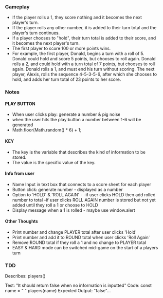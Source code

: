 ### Gameplay
  * If the player rolls a 1, they score nothing and it becomes the next player's turn.
  * If the player rolls any other number, it is added to their turn total and the player's turn continues.
  * If a player chooses to "hold", their turn total is added to their score, and it becomes the next player's turn.
  * The first player to score 100 or more points wins.
  * For example, the first player, Donald, begins a turn with a roll of 5. Donald could hold and score 5 points, but chooses to roll again. Donald rolls a 2, and could hold with a turn total of 7 points, but chooses to roll again. Donald rolls a 1, and must end his turn without scoring. The next player, Alexis, rolls the sequence 4-5-3-5-6, after which she chooses to hold, and adds her turn total of 23 points to her score.


### Notes
  #### PLAY BUTTON
  * When user clicks play: generate a number & pig noise
  * when the user hits the play button a number between 1-6 will be generated
  * Math.floor(Math.random() * 6) + 1;
  
  #### KEY
  * The key is the variable that describes the kind of information to be stored.
  * The value is the specific value of the key.

  #### Info from user
  * Name Input in text box that connects to a score sheet for each player
  * Button click: generate number - displayed as a number
  * Option to 'HOLD' & 'ROLL AGAIN' - 
    -if user clicks HOLD then add rolled number to total
    -if user clicks ROLL AGAIN number is stored but not yet added until they roll a 1 or choose to HOLD
  * Display message when a 1 is rolled - maybe use window.alert

  #### Other Thoughts
  * Print number and change PLAYER total after user clicks 'Hold'
  * Print number and add it to ROUND total when user clicks 'Roll Again'
  * Remove ROUND total if they roll a 1 and no change to PLAYER total
  * EASY & HARD mode can be switched mid-game on the start of a players turn

### TDD

Describes: players()

Test: "It should return false when no information is inputted"
Code:
const name = " "
players(name)
Expexted Output: "false"...

